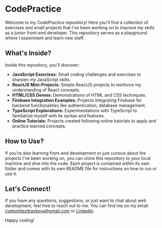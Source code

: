 # CodePractice

Welcome to my CodePractice repository! Here you'll find a collection of exercises and small projects that I've been working on to improve my skills as a junior front-end developer. This repository serves as a playground where I experiment and learn new staff.

## What's Inside?

Inside this repository, you'll discover:

- **JavaScript Exercises:** Small coding challenges and exercises to sharpen my JavaScript skills.
- **ReactJS Mini-Projects:** Simple ReactJS projects to reinforce my understanding of React concepts.
- **HTML/CSS Demos:** Demonstrations of HTML and CSS techniques.
- **Firebase Integration Examples:** Projects integrating Firebase for backend functionalities like authentication, database management.
- **TypeScript Explorations:** Experimentations with TypeScript to familiarize myself with its syntax and features.
- **Online Tutorials:** Projects created following online tutorials to apply and practice learned concepts.

## How to Use?

If you're also learning front-end development or just curious about the projects I've been working on, you can clone this repository to your local machine and dive into the code. Each project is contained within its own folder and comes with its own README file for instructions on how to run or use it.

## Let's Connect!

If you have any questions, suggestions, or just want to chat about web development, feel free to reach out to me. You can find me on my email cvetomilazdravkova@gmail.com or [LinkedIn](https://www.linkedin.com/in/tsvetomila-stoilkova-8a092b167/).

Happy coding!
